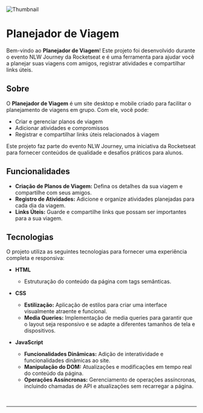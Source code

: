 ![Thumbnail](assets/Thumbnail.png)
<br>

# Planejador de Viagem

Bem-vindo ao **Planejador de Viagem**! Este projeto foi desenvolvido durante o evento NLW Journey da Rocketseat e é uma ferramenta para ajudar você a planejar suas viagens com amigos, registrar atividades e compartilhar links úteis.

## Sobre

O **Planejador de Viagem** é um site desktop e mobile criado para facilitar o planejamento de viagens em grupo. Com ele, você pode:
- Criar e gerenciar planos de viagem
- Adicionar atividades e compromissos
- Registrar e compartilhar links úteis relacionados à viagem

Este projeto faz parte do evento NLW Journey, uma iniciativa da Rocketseat para fornecer conteúdos de qualidade e desafios práticos para alunos.

## Funcionalidades

- **Criação de Planos de Viagem:** Defina os detalhes da sua viagem e compartilhe com seus amigos.
- **Registro de Atividades:** Adicione e organize atividades planejadas para cada dia da viagem.
- **Links Úteis:** Guarde e compartilhe links que possam ser importantes para a sua viagem.

## Tecnologias

O projeto utiliza as seguintes tecnologias para fornecer uma experiência completa e responsiva:

- **HTML**
  - Estruturação do conteúdo da página com tags semânticas.

- **CSS**
  - **Estilização:** Aplicação de estilos para criar uma interface visualmente atraente e funcional.
  - **Media Queries:** Implementação de media queries para garantir que o layout seja responsivo e se adapte a diferentes tamanhos de tela e dispositivos.

- **JavaScript**
  - **Funcionalidades Dinâmicas:** Adição de interatividade e funcionalidades dinâmicas ao site.
  - **Manipulação do DOM:** Atualizações e modificações em tempo real do conteúdo da página.
  - **Operações Assíncronas:** Gerenciamento de operações assíncronas, incluindo chamadas de API e atualizações sem recarregar a página.

<br>

---
